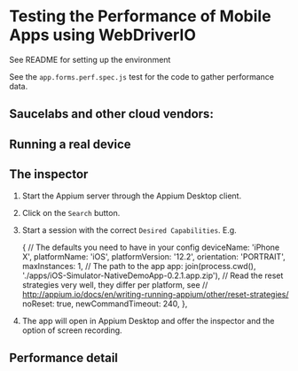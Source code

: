 # Testing the Performance of Mobile Apps using WebDriverIO

See README for setting up the environment

See the `app.forms.perf.spec.js` test for the code to gather performance data.

## Saucelabs and other cloud vendors:



## Running a real device



## The inspector

1. Start the Appium server through the Appium Desktop client.
2. Click on the `Search` button.
3. Start a session with the correct `Desired Capabilities`. E.g.

    {
        // The defaults you need to have in your config
        deviceName: 'iPhone X',
        platformName: 'iOS',
        platformVersion: '12.2',
        orientation: 'PORTRAIT',
        maxInstances: 1,
        // The path to the app
        app: join(process.cwd(), './apps/iOS-Simulator-NativeDemoApp-0.2.1.app.zip'),
        // Read the reset strategies very well, they differ per platform, see
        // http://appium.io/docs/en/writing-running-appium/other/reset-strategies/
        noReset: true,
        newCommandTimeout: 240,
    },

4. The app will open in Appium Desktop and offer the inspector and the option of screen recording.

## Performance detail
